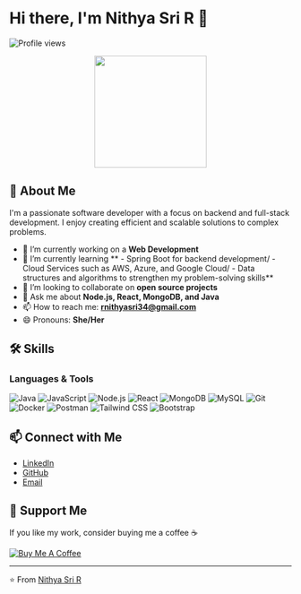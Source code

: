 # Hi there, I'm Nithya Sri R 👋

![Profile views](https://gpvc.arturio.dev/Nithya-sri-R)

<div align="center">
  <img src="https://media.giphy.com/media/M9gbBd9nbDrOTu1Mqx/giphy.gif" width="200"/>
</div>

## 🚀 About Me

I'm a passionate software developer with a focus on backend and full-stack development. I enjoy creating efficient and scalable solutions to complex problems.

- 🔭 I’m currently working on a **Web Development**
- 🌱 I’m currently learning **
       - Spring Boot for backend development/
       - Cloud Services such as AWS, Azure, and Google Cloud/
       - Data structures and algorithms to strengthen my problem-solving skills**
- 👯 I’m looking to collaborate on **open source projects**
- 💬 Ask me about **Node.js, React, MongoDB, and Java**
- 📫 How to reach me: **rnithyasri34@gmail.com**
- 😄 Pronouns: **She/Her**

## 🛠 Skills

### Languages & Tools

![Java](https://img.shields.io/badge/Java-ED8B00?style=for-the-badge&logo=java&logoColor=white)
![JavaScript](https://img.shields.io/badge/JavaScript-323330?style=for-the-badge&logo=javascript&logoColor=F7DF1E)
![Node.js](https://img.shields.io/badge/Node.js-43853D?style=for-the-badge&logo=node-dot-js&logoColor=white)
![React](https://img.shields.io/badge/React-20232A?style=for-the-badge&logo=react&logoColor=61DAFB)
![MongoDB](https://img.shields.io/badge/MongoDB-4EA94B?style=for-the-badge&logo=mongodb&logoColor=white)
![MySQL](https://img.shields.io/badge/MySQL-00000F?style=for-the-badge&logo=mysql&logoColor=white)
![Git](https://img.shields.io/badge/Git-F05032?style=for-the-badge&logo=git&logoColor=white)
![Docker](https://img.shields.io/badge/Docker-2496ED?style=for-the-badge&logo=docker&logoColor=white)
![Postman](https://img.shields.io/badge/Postman-FF6C37?style=for-the-badge&logo=postman&logoColor=white)
![Tailwind CSS](https://img.shields.io/badge/Tailwind_CSS-38B2AC?style=for-the-badge&logo=tailwind-css&logoColor=white)
![Bootstrap](https://img.shields.io/badge/Bootstrap-563D7C?style=for-the-badge&logo=bootstrap&logoColor=white)


## 📫 Connect with Me

- [LinkedIn](https://www.linkedin.com/in/nithya-sri-r/)
- [GitHub](https://github.com/Nithya-sri-R)
- [Email](mailto:rnithyasri34@gmail.com)

## 🤝 Support Me

If you like my work, consider buying me a coffee ☕

[![Buy Me A Coffee](https://www.buymeacoffee.com/assets/img/custom_images/yellow_img.png)](https://www.buymeacoffee.com/your-coffee-link)

---

⭐️ From [Nithya Sri R](https://github.com/Nithya-sri-R)

